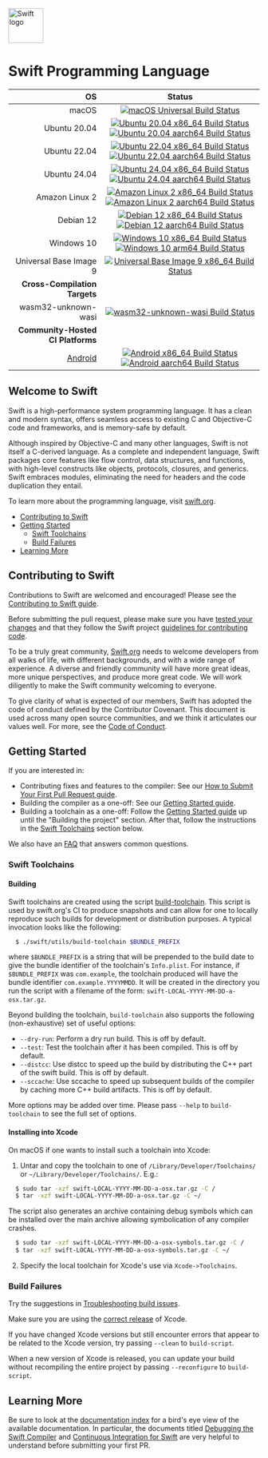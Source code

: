  <picture>
  <source media="(prefers-color-scheme: dark)" srcset="https://www.swift.org/assets/images/swift~dark.svg">
  <img src="https://www.swift.org/assets/images/swift.svg" alt="Swift logo" height="70">
</picture>

# Swift Programming Language

| **OS** | **Status** |
|---:|:---:|
| macOS        | [![macOS Universal Build Status](https://ci.swift.org/job/oss-swift-package-macos/lastCompletedBuild/badge/icon?subject=universal)](https://ci.swift.org/job/oss-swift-package-macos)|
| Ubuntu 20.04 | [![Ubuntu 20.04 x86_64 Build Status](https://ci.swift.org/job/oss-swift-package-ubuntu-20_04/lastCompletedBuild/badge/icon?subject=x86_64)](https://ci.swift.org/job/oss-swift-package-ubuntu-20_04) [![Ubuntu 20.04 aarch64 Build Status](https://ci.swift.org/job/oss-swift-package-ubuntu-20_04-aarch64/lastCompletedBuild/badge/icon?subject=aarch64)](https://ci.swift.org/job/oss-swift-package-ubuntu-20_04-aarch64)|
| Ubuntu 22.04 | [![Ubuntu 22.04 x86_64 Build Status](https://ci.swift.org/job/oss-swift-package-ubuntu-22_04/lastCompletedBuild/badge/icon?subject=x86_64)](https://ci.swift.org/job/oss-swift-package-ubuntu-22_04) [![Ubuntu 22.04 aarch64 Build Status](https://ci.swift.org/job/oss-swift-package-ubuntu-22_04-aarch64/lastCompletedBuild/badge/icon?subject=aarch64)](https://ci.swift.org/job/oss-swift-package-ubuntu-22_04-aarch64)|
| Ubuntu 24.04 | [![Ubuntu 24.04 x86_64 Build Status](https://ci.swift.org/job/oss-swift-package-ubuntu-24_04/lastCompletedBuild/badge/icon?subject=x86_64)](https://ci.swift.org/job/oss-swift-package-ubuntu-24_04) [![Ubuntu 24.04 aarch64 Build Status](https://ci.swift.org/job/oss-swift-package-ubuntu-24_04-aarch64/lastCompletedBuild/badge/icon?subject=aarch64)](https://ci.swift.org/job/oss-swift-package-ubuntu-24_04-aarch64)|
| Amazon Linux 2 | [![Amazon Linux 2 x86_64 Build Status](https://ci.swift.org/job/oss-swift-package-amazon-linux-2/lastCompletedBuild/badge/icon?subject=x86_64)](https://ci.swift.org/job/oss-swift-package-amazon-linux-2) [![Amazon Linux 2 aarch64 Build Status](https://ci.swift.org/job/oss-swift-package-amazon-linux-2-aarch64/lastCompletedBuild/badge/icon?subject=aarch64)](https://ci.swift.org/job/oss-swift-package-amazon-linux-2-aarch64)|
| Debian 12 | [![Debian 12 x86_64 Build Status](https://ci.swift.org/job/oss-swift-package-debian-12/lastCompletedBuild/badge/icon?subject=x86_64)](https://ci.swift.org/job/oss-swift-package-debian-12) [![Debian 12 aarch64 Build Status](https://ci.swift.org/job/oss-swift-package-debian-12-aarch64/lastCompletedBuild/badge/icon?subject=aarch64)](https://ci.swift.org/job/oss-swift-package-debian-12-aarch64)|
| Windows 10 | [![Windows 10 x86_64 Build Status](https://ci-external.swift.org/job/swift-main-windows-toolchain/lastCompletedBuild/badge/icon?subject=x86_64)](https://ci-external.swift.org/job/swift-main-windows-toolchain) [![Windows 10 arm64 Build Status](https://ci-external.swift.org/job/swift-main-windows-toolchain-arm64/lastCompletedBuild/badge/icon?subject=arm64)](https://ci-external.swift.org/job/swift-main-windows-toolchain-arm64)|
| Universal Base Image 9 | [![Universal Base Image 9 x86_64 Build Status](https://ci.swift.org/job/oss-swift-package-ubi-9/lastCompletedBuild/badge/icon?subject=x86_64)](https://ci.swift.org/job/oss-swift-package-ubi-9)|
|**Cross-Compilation Targets**||
| wasm32-unknown-wasi |[![wasm32-unknown-wasi Build Status](https://ci.swift.org/job/oss-swift-pr-test-crosscompile-wasm-ubuntu-20_04/lastCompletedBuild/badge/icon)](https://ci.swift.org/job/oss-swift-pr-test-crosscompile-wasm-ubuntu-20_04)|
|**Community-Hosted CI Platforms**||
|[Android](https://github.com/swiftlang/swift-community-hosted-continuous-integration/blob/main/nodes/x86_64_ubuntu_24_04_android.json) | [![Android x86_64 Build Status](https://ci-external.swift.org/job/oss-swift-RA-linux-ubuntu-24.04-android-build/lastCompletedBuild/badge/icon?subject=x86_64)](https://ci-external.swift.org/job/oss-swift-RA-linux-ubuntu-24.04-android-build) [![Android aarch64 Build Status](https://ci-external.swift.org/job/oss-swift-RA-linux-ubuntu-24.04-android-arm64/lastCompletedBuild/badge/icon?subject=aarch64)](https://ci-external.swift.org/job/oss-swift-RA-linux-ubuntu-24.04-android-arm64)|

## Welcome to Swift

Swift is a high-performance system programming language.  It has a clean
and modern syntax, offers seamless access to existing C and Objective-C code
and frameworks, and is memory-safe by default.

Although inspired by Objective-C and many other languages, Swift is not itself a
C-derived language. As a complete and independent language, Swift packages core
features like flow control, data structures, and functions, with high-level
constructs like objects, protocols, closures, and generics. Swift embraces
modules, eliminating the need for headers and the code duplication they entail.

To learn more about the programming language, visit [swift.org](https://swift.org/documentation/).

- [Contributing to Swift](#contributing-to-swift)
- [Getting Started](#getting-started)
  - [Swift Toolchains](#swift-toolchains)
  - [Build Failures](#build-failures)
- [Learning More](#learning-more)

## Contributing to Swift

Contributions to Swift are welcomed and encouraged! Please see the
[Contributing to Swift guide](https://swift.org/contributing/).

Before submitting the pull request, please make sure you have [tested your
 changes](https://github.com/apple/swift/blob/main/docs/ContinuousIntegration.md)
 and that they follow the Swift project [guidelines for contributing
 code](https://swift.org/contributing/#contributing-code).

To be a truly great community, [Swift.org](https://swift.org/) needs to welcome
developers from all walks of life, with different backgrounds, and with a wide
range of experience. A diverse and friendly community will have more great
ideas, more unique perspectives, and produce more great code. We will work
diligently to make the Swift community welcoming to everyone.

To give clarity of what is expected of our members, Swift has adopted the
code of conduct defined by the Contributor Covenant. This document is used
across many open source communities, and we think it articulates our values
well. For more, see the [Code of Conduct](https://swift.org/code-of-conduct/).

## Getting Started

If you are interested in:
- Contributing fixes and features to the compiler: See our
  [How to Submit Your First Pull Request guide](/docs/HowToGuides/FirstPullRequest.md).
- Building the compiler as a one-off: See our [Getting Started guide][].
- Building a toolchain as a one-off: Follow the [Getting Started guide][]
  up until the "Building the project" section. After that, follow the
  instructions in the [Swift Toolchains](#swift-toolchains) section below.

We also have an [FAQ](/docs/HowToGuides/FAQ.md) that answers common questions.

[Getting Started guide]: /docs/HowToGuides/GettingStarted.md

### Swift Toolchains

#### Building

Swift toolchains are created using the script
[build-toolchain](https://github.com/apple/swift/blob/main/utils/build-toolchain). This
script is used by swift.org's CI to produce snapshots and can allow for one to
locally reproduce such builds for development or distribution purposes. A typical 
invocation looks like the following:

```sh
  $ ./swift/utils/build-toolchain $BUNDLE_PREFIX
```

where ``$BUNDLE_PREFIX`` is a string that will be prepended to the build 
date to give the bundle identifier of the toolchain's ``Info.plist``. For 
instance, if ``$BUNDLE_PREFIX`` was ``com.example``, the toolchain 
produced will have the bundle identifier ``com.example.YYYYMMDD``. It 
will be created in the directory you run the script with a filename 
of the form: ``swift-LOCAL-YYYY-MM-DD-a-osx.tar.gz``.

Beyond building the toolchain, ``build-toolchain`` also supports the 
following (non-exhaustive) set of useful options:

- ``--dry-run``: Perform a dry run build. This is off by default.
- ``--test``: Test the toolchain after it has been compiled. This is off by default.
- ``--distcc``: Use distcc to speed up the build by distributing the C++ part of
  the swift build. This is off by default.
- ``--sccache``: Use sccache to speed up subsequent builds of the compiler by
  caching more C++ build artifacts. This is off by default.

More options may be added over time. Please pass ``--help`` to
``build-toolchain`` to see the full set of options.

#### Installing into Xcode

On macOS if one wants to install such a toolchain into Xcode:

1. Untar and copy the toolchain to one of `/Library/Developer/Toolchains/` or
   `~/Library/Developer/Toolchains/`. E.g.:

```sh
  $ sudo tar -xzf swift-LOCAL-YYYY-MM-DD-a-osx.tar.gz -C /
  $ tar -xzf swift-LOCAL-YYYY-MM-DD-a-osx.tar.gz -C ~/
```

The script also generates an archive containing debug symbols which
can be installed over the main archive allowing symbolication of any
compiler crashes.

```sh
  $ sudo tar -xzf swift-LOCAL-YYYY-MM-DD-a-osx-symbols.tar.gz -C /
  $ tar -xzf swift-LOCAL-YYYY-MM-DD-a-osx-symbols.tar.gz -C ~/
```

2. Specify the local toolchain for Xcode's use via `Xcode->Toolchains`.

### Build Failures

Try the suggestions in
[Troubleshooting build issues](/docs/HowToGuides/GettingStarted.md#troubleshooting-build-issues).

Make sure you are using the
[correct release](/docs/HowToGuides/GettingStarted.md#installing-dependencies)
of Xcode.

If you have changed Xcode versions but still encounter errors that appear to
be related to the Xcode version, try passing `--clean` to `build-script`.

When a new version of Xcode is released, you can update your build without
recompiling the entire project by passing `--reconfigure` to `build-script`.

## Learning More

Be sure to look at the [documentation index](/docs/README.md) for a bird's eye
view of the available documentation. In particular, the documents titled
[Debugging the Swift Compiler](docs/DebuggingTheCompiler.md) and
[Continuous Integration for Swift](docs/ContinuousIntegration.md) are very
helpful to understand before submitting your first PR.

